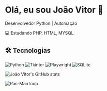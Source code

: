 # Olá, eu sou João Vitor 👋
Desenvolvedor Python | Automação

💻 Estudando PHP, HTML, MYSQL.

## 🛠 Tecnologias
![Python](https://img.shields.io/badge/-Python-333333?style=flat&logo=python)
![Tkinter](https://img.shields.io/badge/-Tkinter-ff69b4?style=flat)
![Playwright](https://img.shields.io/badge/-Playwright-000000?style=flat)
![SQLite](https://img.shields.io/badge/-SQLite-003b57?style=flat)

![João Vitor's GitHub stats](https://github-readme-stats.vercel.app/api?username=joaomz&show_icons=true&theme=radical)

![Pac-Man loop](https://media3.giphy.com/media/v1.Y2lkPTc5MGI3NjExZDN2MmdjNjFqMG5qaTU3azB2NHdkemZsamFvbWUxMzk1dDNrMWxwOSZlcD12MV9pbnRlcm5hbF9naWZfYnlfaWQmY3Q9Zw/d9QiBcfzg64Io/giphy.gif)
